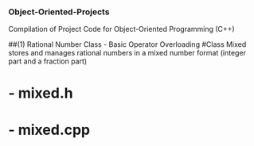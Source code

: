 ### Object-Oriented-Projects
Compilation of Project Code for Object-Oriented Programming (C++)

##(1) Rational Number Class - Basic Operator Overloading
#Class Mixed stores and manages rational numbers in a mixed number format (integer part and a fraction part)
#   - mixed.h
#   - mixed.cpp
